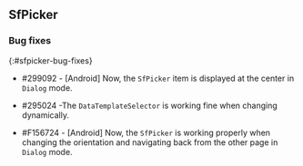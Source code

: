 ## SfPicker

### Bug fixes
{:#sfpicker-bug-fixes}

* \#299092 - [Android] Now, the `SfPicker` item is displayed at the center in `Dialog` mode.

* \#295024 -The `DataTemplateSelector` is working fine when changing dynamically.

* \#F156724 - [Android] Now, the `SfPicker` is working properly when changing the orientation and navigating back from the other page in `Dialog` mode.